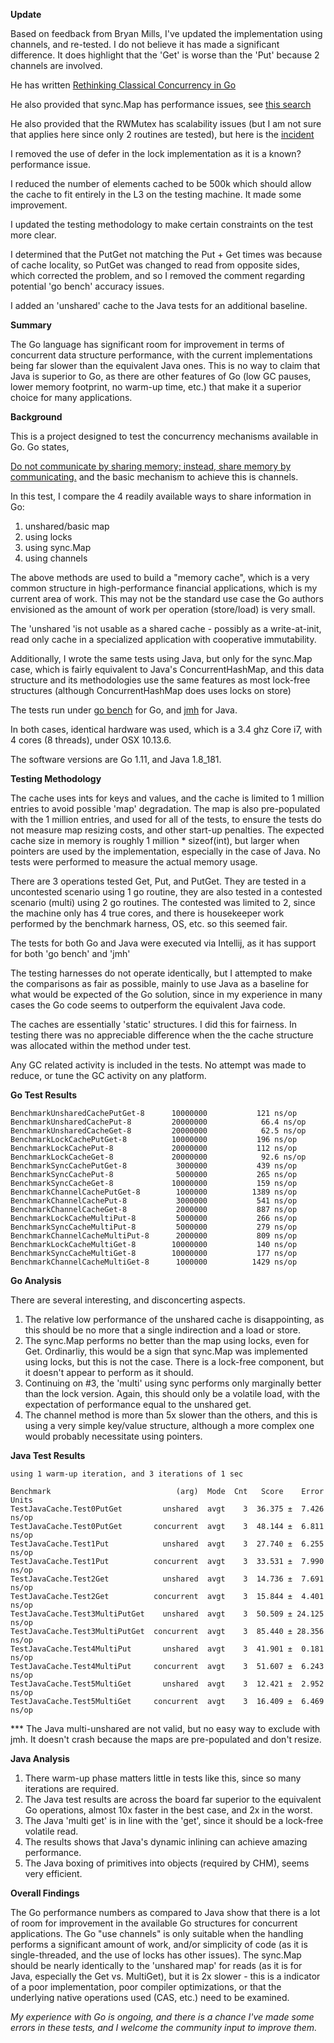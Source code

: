 **Update**

Based on feedback from Bryan Mills, I've updated the implementation using channels, and re-tested. I do not believe it has
made a significant difference. It does highlight that the 'Get' is worse than the 'Put' because 2 channels are involved.

He has written [Rethinking Classical Concurrency in Go](https://golang.org/wiki/Go-Community-Slides#rethinking-classical-concurrency-patterns)

He also provided that sync.Map has performance issues, see
[this search](https://github.com/golang/go/issues?utf8=✓&q=is%3Aissue+is%3Aopen+%22sync%3A%22+Map+in%3Atitle+label%3APerformance)

He also provided that the RWMutex has scalability issues (but I am not sure that applies here since only 2 routines are tested),
but here is the [incident](https://golang.org/issue/17973)

I removed the use of defer in the lock implementation as it is a known? performance issue.

I reduced the number of elements cached to be 500k which should allow the cache to fit entirely in the L3 on the testing machine.
It made some improvement.

I updated the testing methodology to make certain constraints on the test more clear.

I determined that the PutGet not matching the Put + Get times was because of cache locality, so PutGet was changed to read from
opposite sides, which corrected the problem, and so I removed the comment regarding potential 'go bench' accuracy issues.

I added an 'unshared' cache to the Java tests for an additional baseline. 

**Summary**

The Go language has significant room for improvement in terms of concurrent data structure performance, with the current implementations being far
slower than the equivalent Java ones. This is no way to claim that Java is superior to Go, as there are other features of Go
(low GC pauses, lower memory footprint, no warm-up time, etc.) that make it a superior choice for many applications.

**Background**

This is a project designed to test the concurrency mechanisms available in Go. Go states,

[Do not communicate by sharing memory; instead, share memory by communicating.](https://blog.golang.org/share-memory-by-communicating)
and the basic mechanism to achieve this is channels.

In this test, I compare the 4 readily available ways to share information in Go:
 1. unshared/basic map 
 2. using locks 
 3. using sync.Map
 4. using channels
 
The above methods are used to build a "memory cache", which is a very common structure in high-performance financial applications, which is my current
area of work. This may not be the standard use case the Go authors envisioned as the amount of work per operation (store/load) is very small.

The 'unshared 'is not usable as a shared cache - possibly as a write-at-init, read only cache in a specialized application with cooperative immutability. 

Additionally, I wrote the same tests using Java, but only for the sync.Map case, which is fairly equivalent to Java's ConcurrentHashMap, and this
data structure and its methodologies use the same features as most lock-free structures (although ConcurrentHashMap does uses locks on store)

The tests run under [go bench]([https://golang.org/pkg/testing/) for Go, and [jmh](http://openjdk.java.net/projects/code-tools/jmh/) for Java.

In both cases, identical hardware was used, which is a 3.4 ghz Core i7, with 4 cores (8 threads), under OSX 10.13.6.

The software versions are Go 1.11, and Java 1.8_181.

**Testing Methodology**

The cache uses ints for keys and values, and the cache is limited to 1 million entries to avoid possible 'map' degradation.
The map is also pre-populated with the 1 million entries, and used for all of the tests, to ensure the tests do not measure map resizing costs, and
other start-up penalties. The expected cache size in memory is roughly 1 million * sizeof(int), but larger when pointers are used by the implementation,
especially in the case of Java. No tests were performed to measure the actual memory usage.

There are 3 operations tested Get, Put, and PutGet. They are tested in a uncontested scenario using 1 go routine, they are also tested
in a contested scenario (multi) using 2 go routines. The contested was limited to 2, since the machine only has 4 true cores, and there is 
housekeeper work performed by the benchmark harness, OS, etc. so this seemed fair.

The tests for both Go and Java were executed via Intellij, as it has support for both 'go bench' and 'jmh'

The testing harnesses do not operate identically, but I attempted to make the comparisons as fair as possible, mainly to use Java as a baseline
for what would be expected of the Go solution, since in my experience in many cases the Go code seems to outperform the equivalent Java code.

The caches are essentially 'static' structures. I did this for fairness. In testing there was no appreciable difference when the the cache structure
was allocated within the method under test. 

Any GC related activity is included in the tests. No attempt was made to reduce, or tune the GC activity on any platform.

**Go Test Results**

```
BenchmarkUnsharedCachePutGet-8    	10000000	       121 ns/op
BenchmarkUnsharedCachePut-8       	20000000	        66.4 ns/op
BenchmarkUnsharedCacheGet-8       	20000000	        62.5 ns/op
BenchmarkLockCachePutGet-8        	10000000	       196 ns/op
BenchmarkLockCachePut-8           	20000000	       112 ns/op
BenchmarkLockCacheGet-8           	20000000	        92.6 ns/op
BenchmarkSyncCachePutGet-8        	 3000000	       439 ns/op
BenchmarkSyncCachePut-8           	 5000000	       265 ns/op
BenchmarkSyncCacheGet-8           	10000000	       159 ns/op
BenchmarkChannelCachePutGet-8     	 1000000	      1389 ns/op
BenchmarkChannelCachePut-8        	 3000000	       541 ns/op
BenchmarkChannelCacheGet-8        	 2000000	       887 ns/op
BenchmarkLockCacheMultiPut-8      	 5000000	       266 ns/op
BenchmarkSyncCacheMultiPut-8      	 5000000	       279 ns/op
BenchmarkChannelCacheMultiPut-8   	 2000000	       809 ns/op
BenchmarkLockCacheMultiGet-8      	10000000	       140 ns/op
BenchmarkSyncCacheMultiGet-8      	10000000	       177 ns/op
BenchmarkChannelCacheMultiGet-8   	 1000000	      1429 ns/op
```

**Go Analysis**

There are several interesting, and disconcerting aspects.

1. The relative low performance of the unshared cache is disappointing, 
as this should be no more that a single indirection and a load or store. 
2. The sync.Map performs no better than the map using locks, even for Get. Ordinarliy, this would be a sign that sync.Map was implemented using
locks, but this is not the case. There is a lock-free component, but it doesn't appear to perform as it should.
3. Continuing on #3, the 'multi' using sync performs only marginally better than the lock version. Again, this should only be a volatile load, with the
expectation of performance equal to the unshared get.
4. The channel method is more than 5x slower than the others, and this is using a very simple key/value structure, although a more complex one would
probably necessitate using pointers.

**Java Test Results**

```
using 1 warm-up iteration, and 3 iterations of 1 sec

Benchmark                            (arg)  Mode  Cnt   Score    Error  Units
TestJavaCache.Test0PutGet         unshared  avgt    3  36.375 ±  7.426  ns/op
TestJavaCache.Test0PutGet       concurrent  avgt    3  48.144 ±  6.811  ns/op
TestJavaCache.Test1Put            unshared  avgt    3  27.740 ±  6.255  ns/op
TestJavaCache.Test1Put          concurrent  avgt    3  33.531 ±  7.990  ns/op
TestJavaCache.Test2Get            unshared  avgt    3  14.736 ±  7.691  ns/op
TestJavaCache.Test2Get          concurrent  avgt    3  15.844 ±  4.401  ns/op
TestJavaCache.Test3MultiPutGet    unshared  avgt    3  50.509 ± 24.125  ns/op
TestJavaCache.Test3MultiPutGet  concurrent  avgt    3  85.440 ± 28.356  ns/op
TestJavaCache.Test4MultiPut       unshared  avgt    3  41.901 ±  0.181  ns/op
TestJavaCache.Test4MultiPut     concurrent  avgt    3  51.607 ±  6.243  ns/op
TestJavaCache.Test5MultiGet       unshared  avgt    3  12.421 ±  2.952  ns/op
TestJavaCache.Test5MultiGet     concurrent  avgt    3  16.409 ±  6.469  ns/op

```
*** The Java multi-unshared are not valid, but no easy way to exclude with jmh. It doesn't crash because the maps are
pre-populated and don't resize.

**Java Analysis**

1. There warm-up phase matters little in tests like this, since so many iterations are required.
1. The Java test results are across the board far superior to the equivalent Go operations, almost 10x faster in the best case, and 2x in the worst.
2. The Java 'multi get' is in line with the 'get', since it should be a lock-free volatile read.
3. The results shows that Java's dynamic inlining can achieve amazing performance.
4. The Java boxing of primitives into objects (required by CHM), seems very efficient. 

**Overall Findings**

The Go performance numbers as compared to Java show that there is a lot of room for improvement in the available Go
structures for concurrent applications. The Go "use channels" is only suitable when the handling performs a significant amount of work, and/or
simplicity of code (as it is single-threaded, and the use of locks has other issues). The sync.Map should be nearly identically to the 'unshared map'
for reads (as it is for Java, especially the Get vs. MultiGet), but it is 2x slower - this is a indicator of a poor implementation, poor compiler optimizations,
or that the underlying native operations used (CAS, etc.) need to be examined. 

_My experience with Go is ongoing, and there is a chance I've made some errors in these tests, and I welcome the community input to improve them._